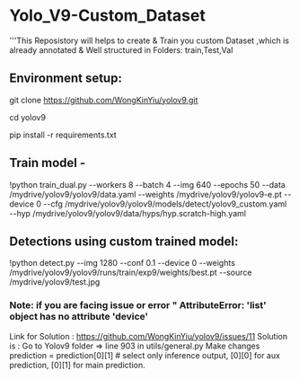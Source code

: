 # Yolo_V9-Custom_Dataset
'''This Reposistory will helps to create &amp; Train you custom Dataset ,which is already annotated &amp; Well structured in Folders: train,Test,Val
## Environment setup:
git clone https://github.com/WongKinYiu/yolov9.git

cd yolov9

pip install -r requirements.txt

## Train model -
!python train_dual.py --workers 8 --batch 4 --img 640 --epochs 50 --data /mydrive/yolov9/yolov9/data.yaml --weights /mydrive/yolov9/yolov9-e.pt --device 0 --cfg /mydrive/yolov9/yolov9/models/detect/yolov9_custom.yaml --hyp /mydrive/yolov9/yolov9/data/hyps/hyp.scratch-high.yaml

## Detections using custom trained model:
!python detect.py --img 1280 --conf 0.1 --device 0 --weights /mydrive/yolov9/yolov9/runs/train/exp9/weights/best.pt --source /mydrive/yolov9/test.jpg


### Note: if you are facing issue or error " AttributeError: 'list' object has no attribute 'device'
Link for Solution : https://github.com/WongKinYiu/yolov9/issues/11
Solution is :
    Go to Yolov9 folder => line 903 in utils/general.py 
    Make changes prediction = prediction[0][1]  # select only inference output, [0][0] for aux prediction, [0][1] for main prediction.

